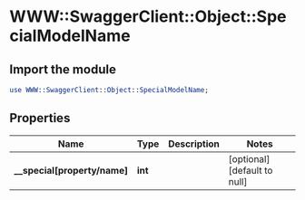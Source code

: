 # WWW::SwaggerClient::Object::SpecialModelName

## Import the module
```perl
use WWW::SwaggerClient::Object::SpecialModelName;
```

## Properties
Name | Type | Description | Notes
------------ | ------------- | ------------- | -------------
**__special[property/name]** | **int** |  | [optional][default to null]


